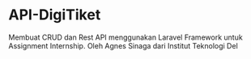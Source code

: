 # API-DigiTiket
Membuat CRUD dan Rest API menggunakan Laravel Framework untuk Assignment Internship.
Oleh Agnes Sinaga dari Institut Teknologi Del
